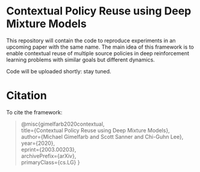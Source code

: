 # Contextual Policy Reuse using Deep Mixture Models

This repository will contain the code to reproduce experiments in an upcoming paper with the same name. The main idea of this framework is to enable contextual reuse of multiple source policies in deep reinforcement learning problems with similar goals but different dynamics.

Code will be uploaded shortly: stay tuned.

# Citation

To cite the framework:

> @misc{gimelfarb2020contextual,  
>       title={Contextual Policy Reuse using Deep Mixture Models},  
>       author={Michael Gimelfarb and Scott Sanner and Chi-Guhn Lee},  
>       year={2020},  
>       eprint={2003.00203},  
>       archivePrefix={arXiv},  
>       primaryClass={cs.LG} 
> }
